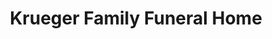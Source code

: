 ---
title: "Krueger Family Funeral Home"
url: /tomahawk/krueger-family-funeral-home/
shop: Bestattungen
---